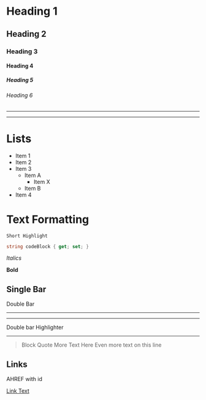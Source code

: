 # Heading 1
## Heading 2
### Heading 3
#### Heading 4
##### Heading 5
###### Heading 6

----
----


# Lists
- Item 1
- Item 2
- Item 3
  - Item A
    - Item X 
  - Item B
- Item 4


# Text Formatting
`Short Highlight`

```C#
string codeBlock { get; set; }
```

*Italics*

**Bold**

Single Bar
---- 

Double Bar
***

***
Double bar Highlighter
*** 

> Block Quote
> More Text Here
> Even more text on this line


Links
----
<a id="install">AHREF with id</a>

[Link Text](http://www.google.com)



